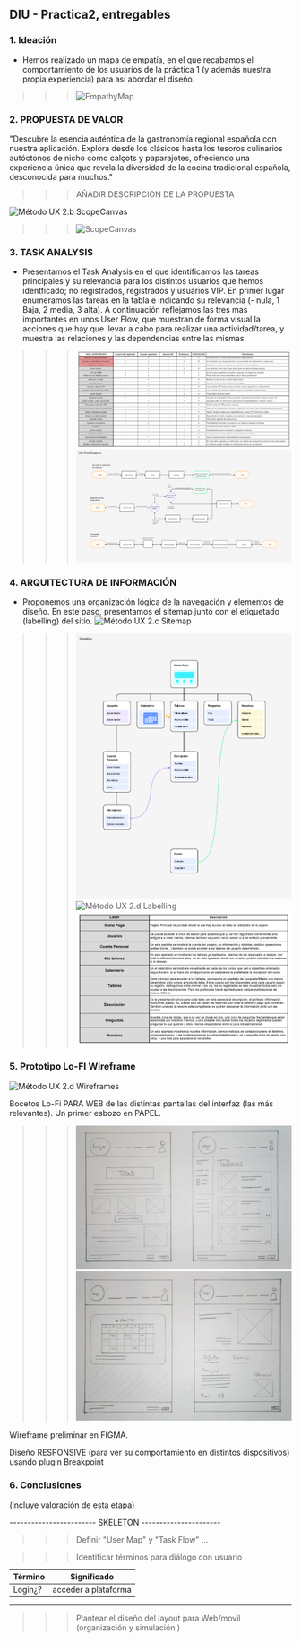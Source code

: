 ## DIU - Practica2, entregables

### 1. Ideación 
* Hemos realizado un mapa de empatía, en el que recabamos el comportamiento de los usuarios de la práctica 1 (y además nuestra propia experiencia) para así abordar el diseño.
>>> ![EmpathyMap](1_EmpathyMap.png)

### 2. PROPUESTA DE VALOR
"Descubre la esencia auténtica de la gastronomía regional española con nuestra aplicación. Explora desde los clásicos hasta los tesoros culinarios autóctonos de nicho como calçots y paparajotes, ofreciendo una experiencia única que revela la diversidad de la cocina tradicional española, desconocida para muchos."
>>> AÑADIR DESCRIPCION DE LA PROPUESTA

 ![Método UX](../img/ScopeCanvas.png) 2.b ScopeCanvas
>>> ![ScopeCanvas](2_ScopeCanvas.png)

### 3. TASK ANALYSIS
* Presentamos el Task Analysis en el que identificamos las tareas principales y su relevancia para los distintos usuarios que hemos identficado; no registrados, registrados y usuarios VIP. En primer lugar enumeramos las tareas en la tabla e indicando su relevancia (- nula, 1 Baja, 2 media, 3 alta). A continuación reflejamos las tres mas importantes en unos User Flow, que muestran de forma visual la acciones que hay que llevar a cabo para realizar una actividad/tarea, y muestra las relaciones y las dependencias entre las mismas.
>>> ![UserFlow](3_TaskAnalysis.png)
>>> ![UserFlow](3_UserFlow.png)


### 4. ARQUITECTURA DE INFORMACIÓN
* Proponemos una organización lógica de la navegación y elementos de diseño. En este paso, presentamos el sitemap junto con el etiquetado (labelling) del sitio.
 ![Método UX](../img/Sitemap.png) 2.c Sitemap
>>> ![Sitemap](4_Sitemap.png)
 ![Método UX](../img/labelling.png) 2.d Labelling 
>>> ![Labelling](4_Labelling.png)



### 5. Prototipo Lo-FI Wireframe 
![Método UX](../img/Wireframes.png) 2.d Wireframes

Bocetos Lo-Fi PARA WEB de las distintas pantallas del interfaz (las más relevantes). Un primer esbozo en PAPEL.
>>>
>>> ![Bocetos](Bocetos1.png)
>>> ![Bocetos](Bocetos2.png) 

Wireframe preliminar en FIGMA.
>>>
Diseño RESPONSIVE (para ver su comportamiento en distintos dispositivos) usando plugin Breakpoint

### 6. Conclusiones  
(incluye valoración de esta etapa)

------------------------ SKELETON ----------------------



>>> Definir "User Map" y "Task Flow" ...




>>> Identificar términos para diálogo con usuario  

Término | Significado     
| ------------- | -------
  Login¿?  | acceder a plataforma


-----

>>> Plantear el  diseño del layout para Web/movil (organización y simulación ) 

